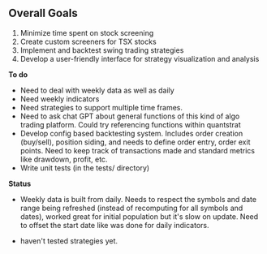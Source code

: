 

## Overall Goals
1. Minimize time spent on stock screening
2. Create custom screeners for TSX stocks
3. Implement and backtest swing trading strategies
4. Develop a user-friendly interface for strategy visualization and analysis


**To do**
- Need to deal with weekly data as well as daily
- Need weekly indicators
- Need strategies to support multiple time frames. 
- Need to ask chat GPT about general functions of this kind of algo trading platform. Could try referencing functions within quantstrat
- Develop config based backtesting system. Includes order creation (buy/sell), position siding, and needs to define order entry, order exit points. Need to keep track of transactions made and standard metrics like drawdown, profit, etc. 
- Write unit tests (in the tests/ directory)

**Status**
- Weekly data is built from daily. Needs to respect the symbols and date range being refreshed (instead of recomputing for all symbols and dates), worked great for initial population but it's slow on update. Need to offset the start date like was done for daily indicators.

- haven't tested strategies yet.